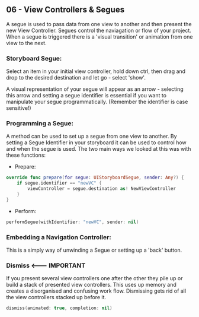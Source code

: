 ## 06 - View Controllers & Segues

A segue is used to pass data from one view to another and then present the new View Controller. Segues control the naviagation or flow of your project. When a segue is triggered there is a 'visual transition' or animation from one view to the next. 

### Storyboard Segue:
Select an item in your initial view controller, hold down ctrl, then drag and drop to the desired destination and let go - select 'show'. 

A visual representation of your segue will appear as an arrow - selecting this arrow and setting a segue identifier is essential if you want to manipulate your segue programmatically. (Remember the identifier is case sensitive!)

### Programming a Segue: 
A method can be used to set up a segue from one view to another. By setting a Segue Identifier in your storyboard it can be used  to control how and when the segue is used. The two main ways we looked at this was with these functions: 

+ Prepare:

``` swift
override func prepare(for segue: UIStoryboardSegue, sender: Any?) {
	if segue.identifier == "newVC" { 
		viewController = segue.destination as! NewViewController 
	}
}
```

+ Perform: 

```swift
performSegue(withIdentifier: "newVC", sender: nil)
```

### Embedding a Navigation Controller: 
This is a simply way of unwinding a Segue or setting up a 'back' button. 

### Dismiss <--- IMPORTANT 
If you present several view controllers one after the other they pile up or build a stack of presented view controllers. This uses up memory and creates a disorganised and confusing work flow. Dismissing gets rid of all the view controllers stacked up before it. 

```swift
dismiss(animated: true, completion: nil)
```



